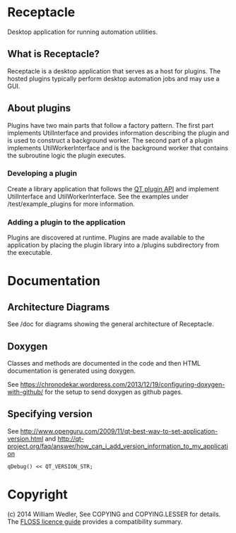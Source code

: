 
Receptacle
=========

Desktop application for running automation utilities.

## What is Receptacle?

Receptacle is a desktop application that serves as a host for plugins. The hosted plugins typically perform desktop automation jobs and may use a GUI.

## About plugins

Plugins have two main parts that follow a factory pattern. The first part implements UtilInterface and provides information describing the plugin and is used to construct a background worker. The second part of a plugin implements UtilWorkerInterface and is the background worker that contains the subroutine logic the plugin executes.  

### Developing a plugin

Create a library application that follows the [QT plugin API][1] and implement UtilInterface and UtilWorkerInterface. See the examples under /test/example_plugins for more information. 

### Adding a plugin to the application
Plugins are discovered at runtime. Plugins are made available to the application by placing the plugin library into a /plugins subdirectory from the executable. 

# Documentation

## Architecture Diagrams

See /doc for diagrams showing the general architecture of Receptacle.

## Doxygen

Classes and methods are documented in the code and then HTML documentation is generated using doxygen.

See https://chronodekar.wordpress.com/2013/12/19/configuring-doxygen-with-github/ for the setup to send doxygen as github pages.

## Specifying version

See http://www.openguru.com/2009/11/qt-best-way-to-set-application-version.html
and http://qt-project.org/faq/answer/how_can_i_add_version_information_to_my_application

    qDebug() << QT_VERSION_STR;

# Copyright

(c) 2014 William Wedler, See COPYING and COPYING.LESSER for details. The [FLOSS licence guide][2] provides a compatibility summary.


  [1]: http://qt-project.org/doc/qt-4.8/plugins-howto.html
  [2]: http://www.dwheeler.com/essays/floss-license-slide.html